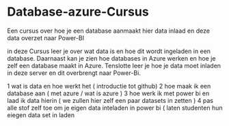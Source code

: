 # Database-azure-Cursus
Een cursus over hoe je een database aanmaakt hier data inlaad en deze data overzet naar Power-BI

in deze Cursus leer je over wat data is en hoe dit wordt ingeladen in een database. Daarnaast kan je zien hoe databases in Azure werken en hoe je zelf een database maakt in Azure. Tenslotte leer je hoe je data moet inladen in deze server en dit overbrengt naar Power-Bi.


1 wat is data en hoe werkt het ( introductie tot github) 
2 hoe maak ik een database aan ( met azure / wat is azure )
3 hoe werk ik met power bi en laad ik data hierin ( we zullen hier zelf een paar datasets in zetten )
4 pas alle stof zelf toe om je eigen data inteladen in power bi ( laten studenten hun eiegen data set in laden

